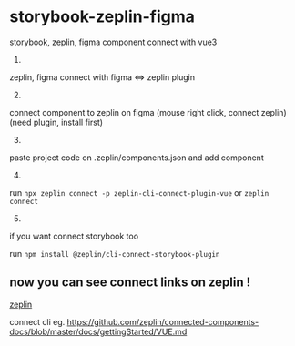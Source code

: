 # storybook-zeplin-figma

storybook, zeplin, figma component connect with vue3


1.
zeplin, figma connect with figma <=> zeplin plugin

2.
connect component to zeplin on figma
(mouse right click, connect zeplin) (need plugin, install first)

3. 
paste project code on .zeplin/components.json and add component

4.
run `npx zeplin connect -p zeplin-cli-connect-plugin-vue` or `zeplin connect`

5.
if you want connect storybook too

run `npm install @zeplin/cli-connect-storybook-plugin`


## now you can see connect links on zeplin !

[zeplin](/src/assets/zeplin.png)


connect cli eg.
https://github.com/zeplin/connected-components-docs/blob/master/docs/gettingStarted/VUE.md
